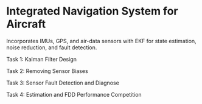 # Integrated Navigation System for Aircraft
Incorporates IMUs, GPS, and air-data sensors with EKF for state estimation, noise reduction, and fault detection.

Task 1: Kalman Filter Design

Task 2: Removing Sensor Biases

Task 3: Sensor Fault Detection and Diagnose

Task 4: Estimation and FDD Performance Competition
